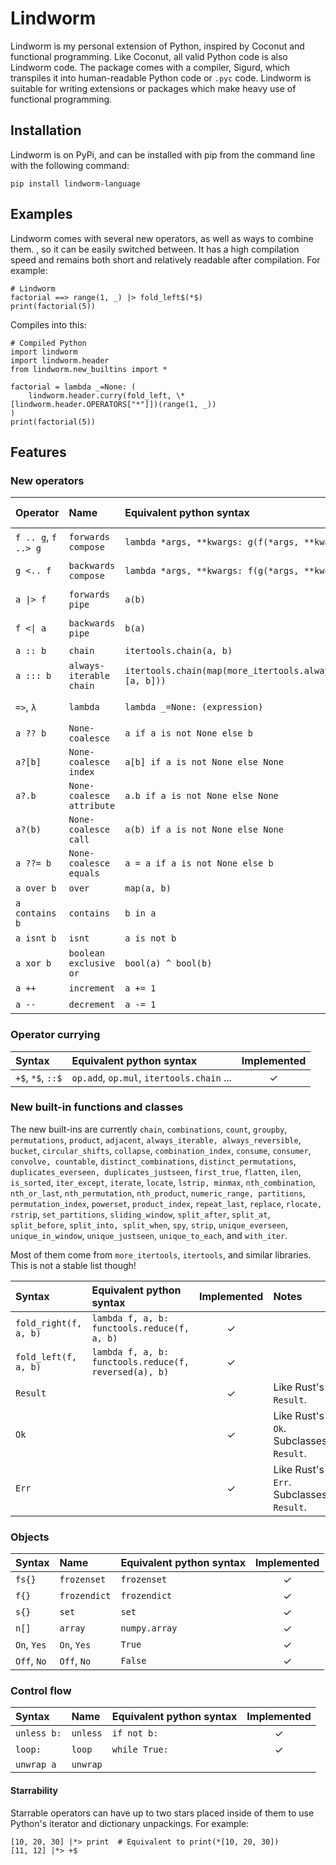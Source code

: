 # Lindworm

Lindworm is my personal extension of Python, inspired by Coconut and functional programming.  Like Coconut, all valid Python code is also Lindworm code. The package comes with a compiler, Sigurd, which transpiles it into human-readable Python code or `.pyc` code. Lindworm is suitable for writing extensions or packages which make heavy use of functional programming.

## Installation

Lindworm is on PyPi, and can be installed with pip from the command line with the following command:

    pip install lindworm-language

## Examples

Lindworm comes with several new operators, as well as ways to combine them. , so it can be easily switched between. It has a high compilation speed and remains both short and relatively readable after compilation. For example:

    # Lindworm
    factorial ==> range(1, _) |> fold_left$(*$)
    print(factorial(5))

Compiles into this:

    # Compiled Python
    import lindworm
    import lindworm.header
    from lindworm.new_builtins import *

    factorial = lambda _=None: (
        lindworm.header.curry(fold_left, \*[lindworm.header.OPERATORS["*"]])(range(1, _))
    )
    print(factorial(5))

## Features

### New operators

| Operator            | Name                      | Equivalent python syntax                                       | Max stars | Requires parentheses | Implemented |
| :------------------ | :------------------------ | :------------------------------------------------------------- | :-------- | :------------------- | :---------: |
| `f .. g`, `f ..> g` | `forwards compose`        | `lambda *args, **kwargs: g(f(*args, **kwargs))`                | 2         | Yes (goal: No)       |      ✓      |
| `g <.. f`           | `backwards compose`       | `lambda *args, **kwargs: f(g(*args, **kwargs))`                | 2         | Yes (goal: No)       |      ✓      |
| `a \|> f`           | `forwards pipe`           | `a(b)`                                                         | 2         | Yes (goal: No)       |      ✓      |
| `f <\| a`           | `backwards pipe`          | `b(a)`                                                         | 2         | Yes (goal: No)       |      ✓      |
| `a :: b`            | `chain`                   | `itertools.chain(a, b)`                                        | 1         | No                   |      ✓      |
| `a ::: b`           | `always-iterable chain`   | `itertools.chain(map(more_itertools.always_iterable, [a, b]))` | 0         | No                   |      ✓      |
| `=>`, `λ`           | `lambda`                  | `lambda _=None: (expression)`                                  | 0         | Yes (goal: No)       |      ✓      |
| `a ?? b`            | `None-coalesce`           | `a if a is not None else b`                                    | 0         | No                   |      ✓      |
| `a?[b]`             | `None-coalesce index`     | `a[b] if a is not None else None`                              | 0         | Yes (goal: No)       |      ✓      |
| `a?.b`              | `None-coalesce attribute` | `a.b if a is not None else None`                               | 0         | Yes (goal: No)       |      ✓      |
| `a?(b)`             | `None-coalesce call`      | `a(b) if a is not None else None`                              | 0         | Yes (goal: No)       |      ✓      |
| `a ??= b`           | `None-coalesce equals`    | `a = a if a is not None else b`                                | 0         | No                   |      ✓      |
| `a over b`          | `over`                    | `map(a, b)`                                                    | 0         | No                   |      ✓      |
| `a contains b`      | `contains`                | `b in a`                                                       | 0         | No                   |      ✓      |
| `a isnt b`          | `isnt`                    | `a is not b`                                                   | 0         | No                   |      ✓      |
| `a xor b`           | `boolean exclusive or`    | `bool(a) ^ bool(b)`                                            | 0         | No                   |      ✓      |
| `a ++`              | `increment`               | `a += 1`                                                       | 0         | No                   |      ✓      |
| `a --`              | `decrement`               | `a -= 1`                                                       | 0         | No                   |      ✓      |

### Operator currying

| Syntax            | Equivalent python syntax                  | Implemented |
| :---------------- | :---------------------------------------- | :---------: |
| `+$`, `*$`, `::$` | `op.add`, `op.mul`, `itertools.chain` ... |      ✓      |

### New built-in functions and classes

The new built-ins are currently `chain`, `combinations`, `count`, `groupby`, `permutations`, `product`, `adjacent`, `always_iterable,
always_reversible`, `bucket`, `circular_shifts`, `collapse`, `combination_index`, `consume`, `consumer`, `convolve,
countable`, `distinct_combinations`, `distinct_permutations`, `duplicates_everseen,
duplicates_justseen`, `first_true`, `flatten`, `ilen`, `is_sorted`, `iter_except`, `iterate`, `locate`, `lstrip,
minmax`, `nth_combination`, `nth_or_last`, `nth_permutation`, `nth_product`, `numeric_range,
partitions`, `permutation_index`, `powerset`, `product_index`, `repeat_last`, `replace`, `rlocate,
rstrip`, `set_partitions`, `sliding_window`, `split_after`, `split_at`, `split_before`, `split_into,
split_when`, `spy`, `strip`, `unique_everseen`, `unique_in_window`, `unique_justseen`, `unique_to_each`, and `with_iter`.

Most of them come from `more_itertools`, `itertools`, and similar libraries. This is not a stable list though!

| Syntax           | Equivalent python syntax                              | Implemented | Notes                                   |
| :--------------- | :---------------------------------------------------- | :---------: | :-------------------------------------- |
| `fold_right(f, a, b)` | `lambda f, a, b: functools.reduce(f, a, b)`           |      ✓      |                                         |
| `fold_left(f, a, b)` | `lambda f, a, b: functools.reduce(f, reversed(a), b)` |      ✓      |                                         |
| `Result`         |                                                       |      ✓      | Like Rust's `Result`.                   |
| `Ok`             |                                                       |      ✓      | Like Rust's `Ok`. Subclasses `Result`.  |
| `Err`            |                                                       |      ✓      | Like Rust's `Err`. Subclasses `Result`. |

### Objects

| Syntax      | Name         | Equivalent python syntax | Implemented |
| :---------- | :----------- | :----------------------- | :---------: |
| `fs{}`      | `frozenset`  | `frozenset`              |      ✓      |
| `f{}`       | `frozendict` | `frozendict`             |      ✓      |
| `s{}`       | `set`        | `set`                    |      ✓      |
| `n[]`       | `array`      | `numpy.array`            |      ✓      |
| `On`, `Yes` | `On`, `Yes`  | `True`                   |      ✓      |
| `Off`, `No` | `Off`, `No`  | `False`                  |      ✓      |

### Control flow

| Syntax      | Name     | Equivalent python syntax | Implemented |
| :---------- | :------- | :----------------------- | :---------: |
| `unless b:` | `unless` | `if not b:`              |      ✓      |
| `loop:`     | `loop`   | `while True:`            |      ✓      |
| `unwrap a`  | `unwrap` |                          |             |

#### Starrability

Starrable operators can have up to two stars placed inside of them to use Python's iterator and dictionary unpackings. For example:

    [10, 20, 30] |*> print  # Equivalent to print(*[10, 20, 30])
    [11, 12] |*> +$
